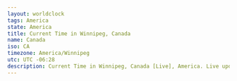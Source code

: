 ```yaml
---
layout: worldclock
tags: America
state: America
title: Current Time in Winnipeg, Canada
name: Canada
iso: CA
timezone: America/Winnipeg
utc: UTC -06:28
description: Current Time in Winnipeg, Canada [Live], America. Live update now time in Winnipeg, timezone America/Winnipeg, UTC -06:28, Country ISO code & Current Local Time.
---
```


